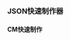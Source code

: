 <script setup>
import FromToJson from '../vue/components/FromToJson.vue';
</script>
### JSON快速制作器
#### CM快速制作
<FromToJson />